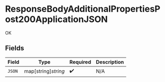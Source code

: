# ResponseBodyAdditionalPropertiesPost200ApplicationJSON

OK


## Fields

| Field               | Type                | Required            | Description         |
| ------------------- | ------------------- | ------------------- | ------------------- |
| `JSON`              | map[string]*string* | :heavy_check_mark:  | N/A                 |